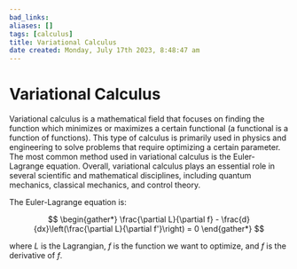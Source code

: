 ```yaml
---
bad_links: 
aliases: []
tags: [calculus]
title: Variational Calculus
date created: Monday, July 17th 2023, 8:48:47 am
---
```

# Variational Calculus

Variational calculus is a mathematical field that focuses on finding the function which minimizes or maximizes a certain functional (a functional is a function of functions). This type of calculus is primarily used in physics and engineering to solve problems that require optimizing a certain parameter. The most common method used in variational calculus is the Euler-Lagrange equation. Overall, variational calculus plays an essential role in several scientific and mathematical disciplines, including quantum mechanics, classical mechanics, and control theory.

The Euler-Lagrange equation is:

$$
\begin{gather*} 
\frac{\partial L}{\partial f} - \frac{d}{dx}\left(\frac{\partial L}{\partial f'}\right) = 0
\end{gather*}
$$

where $L$ is the Lagrangian, $f$ is the function we want to optimize, and $f$ is the derivative of $f$.

